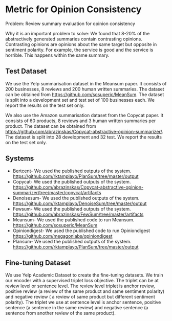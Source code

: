 # Metric for Opinion Consistency

Problem: Review summary evaluation for opinion consistency

Why it is an important problem to solve: We found that 8-20% of the abstractively generated summaries contain contrasting opinions. Contrasting opinions are opinions about the same target but opposite in sentiment polarity. For example, the service is good and the service is horrible. This happens within the same summary. 

## Test Dataset

We use the Yelp summarisation dataset in the Meansum paper. It consists of 200 businesses, 8 reviews and 200 human written summaries. The dataset can be obtained from https://github.com/sosuperic/MeanSum. The dataset is split into a development set and test set of 100 businesses each. We report the results on the test set only. 

We also use the Amazon summarisation dataset from the Copycat paper. It consists of 60 products, 8 reviews and 3 human written summaries per product. The dataset can be obtained from https://github.com/abrazinskas/Copycat-abstractive-opinion-summarizer/. The dataset is split into 28 development and 32 test. We report the results on the test set only. 

## Systems

* Bertcent- We used the published outputs of the system. https://github.com/rktamplayo/PlanSum/tree/master/output
* Copycat- We used the published outputs of the system. https://github.com/abrazinskas/Copycat-abstractive-opinion-summarizer/tree/master/copycat/artifacts
* Denoisesum- We used the published outputs of the system. https://github.com/rktamplayo/DenoiseSum/tree/master/output
* Fewsum- We used the published outputs of the system. https://github.com/abrazinskas/FewSum/tree/master/artifacts
* Meansum- We used the published code to run Meansum. https://github.com/sosuperic/MeanSum
* Opiniondigest- We used the published code to run Opiniondigest https://github.com/megagonlabs/opiniondigest
* Plansum- We used the published outputs of the system. https://github.com/rktamplayo/PlanSum/tree/master/output


## Fine-tuning Dataset

We use Yelp Academic Dataset to create the fine-tuning datasets. We train our encoder with a supervised triplet loss objective. The triplet can be at review level or sentence level. The review level triplet is anchor review, positive review (a review of the same product and same sentiment polarity) and negative review ( a review of same product but different sentiment polarity). The triplet we use at sentence level is anchor sentence, positive sentence (a sentence in the same review) and negative sentence (a sentence from another review of the same product). 



